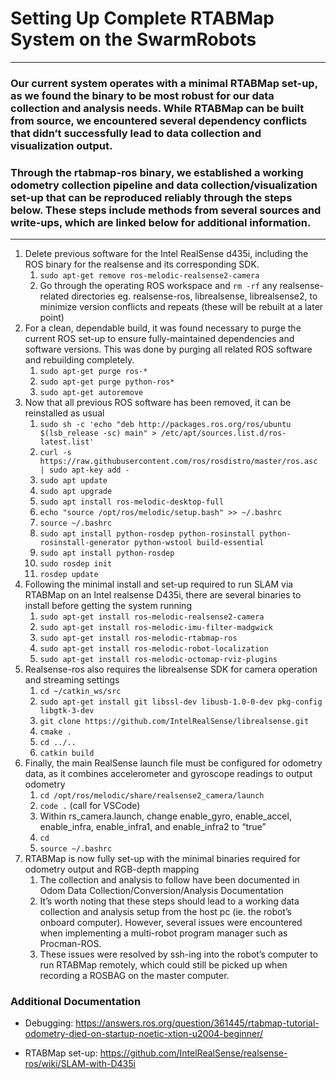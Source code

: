 # Setting Up Complete RTABMap System on the SwarmRobots
---
### Our current system operates with a minimal RTABMap set-up, as we found the binary to be most robust for our data collection and analysis needs. While RTABMap can be built from source, we encountered several dependency conflicts that didn’t successfully lead to data collection and visualization output. 

### Through the rtabmap-ros binary, we established a working odometry collection pipeline and data collection/visualization set-up that can be reproduced reliably through the steps below. These steps include methods from several sources and write-ups, which are linked below for additional information.
---
1. Delete previous software for the Intel RealSense d435i, including the ROS binary for the realsense and its corresponding SDK.
    1. `sudo apt-get remove ros-melodic-realsense2-camera`
    2. Go through the operating ROS workspace and `rm -rf` any realsense-related directories eg. realsense-ros, librealsense, librealsense2, to minimize version conflicts and repeats (these will be rebuilt at a later point)
2. For a clean, dependable build, it was found necessary to purge the current ROS set-up to ensure fully-maintained dependencies and software versions. This was done by purging all related ROS software and rebuilding completely.
    1. `sudo apt-get purge ros-*`
    2. `sudo apt-get purge python-ros*`
    3. `sudo apt-get autoremove`
3. Now that all previous ROS software has been removed, it can be reinstalled as usual
    1. `sudo sh -c 'echo "deb http://packages.ros.org/ros/ubuntu $(lsb_release -sc) main" > /etc/apt/sources.list.d/ros-latest.list'`
    2. `curl -s https://raw.githubusercontent.com/ros/rosdistro/master/ros.asc | sudo apt-key add -`
    3. `sudo apt update`
    4. `sudo apt upgrade`
    5. `sudo apt install ros-melodic-desktop-full`
    6. `echo "source /opt/ros/melodic/setup.bash" >> ~/.bashrc`
    7. `source ~/.bashrc`
    8. `sudo apt install python-rosdep python-rosinstall python-rosinstall-generator python-wstool build-essential`
    9. `sudo apt install python-rosdep`
    10. `sudo rosdep init`
    11. `rosdep update`
4. Following the minimal install and set-up required to run SLAM via RTABMap on an Intel realsense D435i, there are several binaries to install before getting the system running
    1. `sudo apt-get install ros-melodic-realsense2-camera`
    2. `sudo apt-get install ros-melodic-imu-filter-madgwick`
    3. `sudo apt-get install ros-melodic-rtabmap-ros`
    4. `sudo apt-get install ros-melodic-robot-localization`
    5. `sudo apt-get install ros-melodic-octomap-rviz-plugins`
5. Realsense-ros also requires the librealsense SDK for camera operation and streaming settings
    1. `cd ~/catkin_ws/src`
    2. `sudo apt-get install git libssl-dev libusb-1.0-0-dev pkg-config libgtk-3-dev`
    3. `git clone https://github.com/IntelRealSense/librealsense.git`
    4. `cmake .`
    5. `cd ../..`
    6. `catkin build`
6. Finally, the main RealSense launch file must be configured for odometry data, as it combines accelerometer and gyroscope readings to output odometry
    1. `cd /opt/ros/melodic/share/realsense2_camera/launch`
    2. `code .` (call for VSCode)
    3. Within rs_camera.launch, change enable_gyro, enable_accel, enable_infra, enable_infra1, and enable_infra2 to “true”
    4. `cd`
    5. `source ~/.bashrc`
7. RTABMap is now fully set-up with the minimal binaries required for odometry output and RGB-depth mapping
    1. The collection and analysis to follow have been documented in Odom Data Collection/Conversion/Analysis Documentation
    2. It’s worth noting that these steps should lead to a working data collection and analysis setup from the host pc (ie. the robot’s onboard computer). However, several issues were encountered when implementing a multi-robot program manager such as Procman-ROS.	
    1. These issues were resolved by ssh-ing into the robot’s computer to run RTABMap remotely, which could still be picked up when recording a ROSBAG on the master computer.

### Additional Documentation

- Debugging: https://answers.ros.org/question/361445/rtabmap-tutorial-odometry-died-on-startup-noetic-xtion-u2004-beginner/ 

- RTABMap set-up: https://github.com/IntelRealSense/realsense-ros/wiki/SLAM-with-D435i
